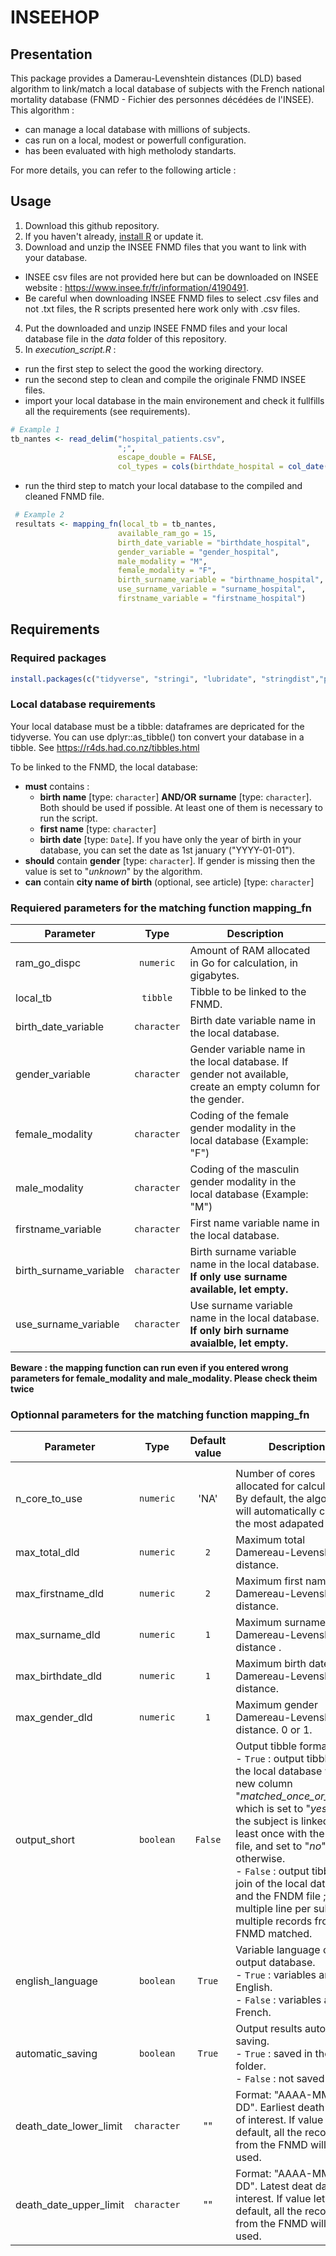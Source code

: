 
# INSEEHOP
## Presentation

This package provides a Damerau-Levenshtein distances (DLD) based algorithm to link/match a local database of subjects with the French national mortality database (FNMD - Fichier des personnes décédées de l'INSEE). This algorithm :
- can manage a local database with millions of subjects.
- cas run on a local, modest or powerfull configuration.
- has been evaluated with high metholody standarts.

For more details, you can refer to the following article :

## Usage
 1. Download this github repository.
 2. If you haven't already, [install R](https://cran.rstudio.com/) or update it.
 3. Download and unzip the INSEE FNMD files that you want to link with your database.
- INSEE csv files are not provided here but can be downloaded on INSEE website : <https://www.insee.fr/fr/information/4190491>. 
- Be careful when downloading INSEE FNMD files to select .csv files and not .txt files, the R scripts presented here work only with .csv files.
 4. Put the downloaded and unzip INSEE FNMD files and your local database file in the _data_ folder of this repository.
 5. In _execution_script.R_ :  
- run the first step to select the good the working directory.
- run the second step to clean and compile the originale FNMD INSEE files.
- import your local database in the main environement and check it fullfills all the requirements (see requirements).
```r
# Example 1
tb_nantes <- read_delim("hospital_patients.csv",
						";",
						escape_double = FALSE,
						col_types = cols(birthdate_hospital = col_date(format = "%Y-%m-%d")) 
```
- run the third step to match your local database to the compiled and cleaned FNMD file. 
```r
 # Example 2
 resultats <- mapping_fn(local_tb = tb_nantes,
 						available_ram_go = 15,
 						birth_date_variable = "birthdate_hospital",
 						gender_variable = "gender_hospital",
 						male_modality = "M",
 						female_modality = "F",
 						birth_surname_variable = "birthname_hospital",
 						use_surname_variable = "surname_hospital",
 						firstname_variable = "firstname_hospital")
```

## Requirements

### Required packages
```r
install.packages(c("tidyverse", "stringi", "lubridate", "stringdist","parallel","future","future.apply","rlang"))
```
### Local database requirements

Your local database must be a tibble: dataframes are depricated for the tidyverse.
You can use dplyr::as_tibble() ton convert your database in a tibble.
See https://r4ds.had.co.nz/tibbles.html

To be linked to the FNMD, the local database:
* **must** contains :
    * **birth name** [type: `character`] **AND/OR** **surname** [type: `character`]. Both should be used if possible. At least one of them is necessary to run the script.
     * **first name** [type: `character`]
     * **birth date** [type: `Date`]. If you have only the year of birth in your database, you can set the date as 1st january ("YYYY-01-01").
* **should** contain **gender** [type: `character`]. If gender is missing then the value is set to "_unknown_" by the algorithm.
* **can** contain **city name of birth** (optional, see article) [type: `character`]


### Requiered parameters for the matching function mapping_fn

| Parameter                |     Type    | Description                                                                                             |
|--------------------------|:-----------:|---------------------------------------------------------------------------------------------------------|
| ram_go_dispc             |  `numeric`  | Amount of RAM allocated in Go for calculation, in gigabytes.                                                  |
| local_tb                 |   `tibble`  | Tibble to be linked to the FNMD.                                                                          |
| birth_date_variable      | `character` | Birth date variable name in the local database.                                                               |
| gender_variable          | `character` | Gender variable name in the local database. If gender not available, create an empty column for the gender.                                                                  |
| female_modality          | `character` | Coding of the female gender modality in the local database (Example: "F")                                     |
| male_modality            | `character` | Coding of the masculin gender modality in the local database (Example: "M")                                   |
| firstname_variable       | `character` | First name variable name in the local database.                                                               |
| birth_surname_variable  | `character` |  Birth surname variable name in the local database. **If only use surname available, let empty.** 
| use_surname_variable  | `character` |   Use surname variable name in the local database. **If only birh surname avaialble, let empty.**

**Beware : the mapping function can run even if you entered wrong parameters for female_modality and male_modality. Please check theim twice**

### Optionnal parameters for the matching function mapping_fn

| Parameter               |     Type    | Default value | Description                                                                                                                                                                                                                            |
|-------------------------|:-----------:|:-------------:|----------------------------------------------------------------------------------------------------------------------------------------------------------------------------------------------------------------------------------------|
                                                                                                                                                                                          |
| n_core_to_use           |  `numeric`  |      'NA'     | Number of cores allocated for calculation. By default, the algorithm will automatically choose the most adapated .                                                                                                                                                                                             |
| max_total_dld           |  `numeric`  |      `2`      | Maximum total Damereau-Levenshtein distance.                                                                                                                                                                                     |
| max_firstname_dld       |  `numeric`  |      `2`      | Maximum first name Damereau-Levenshtein distance.                                                                                                                                                                                |
| max_surname_dld         |  `numeric`  |      `1`      | Maximum surname Damereau-Levenshtein distance .                                                                                                                                                                                   |
| max_birthdate_dld       |  `numeric`  |      `1`      | Maximum birth date Damereau-Levenshtein distance.                                                                                                                                                                                |
| max_gender_dld          |  `numeric`  |      `1`      | Maximum gender Damereau-Levenshtein distance. 0 or 1.                                                                                                                                                                                    |
| output_short            |  `boolean`  |    `False`    | Output tibble format.<br>- `True` : output tibble is the local database with a new column "_matched_once_or_more_" which is set to "_yes_" if the subject is linked  at least once with the FNMD file, and set to "_no_" otherwise.<br>- `False` : output tibble is a join of the local database and the FNDM file ; multiple line per subject if multiple records from the FNMD matched. |
| english_language        |  `boolean`  |    `True`     | Variable language of the output database.<br>- `True` : variables are in English.<br>- `False` : variables are in French.                                                                                                     |
| automatic_saving        |  `boolean`  |    `True`     | Output results automatic saving.<br>- `True` : saved in the _data_ folder.<br>- `False` : not saved                                                                                                       |
| death_date_lower_limit   | `character` |""| Format: "AAAA-MM-DD". Earliest death date of interest. If value let by default, all the records from the FNMD will be used. |
| death_date_upper_limit   | `character` |""| Format: "AAAA-MM-DD". Latest deat date of interest.  If value let by default, all the records from the FNMD will be used.     |

